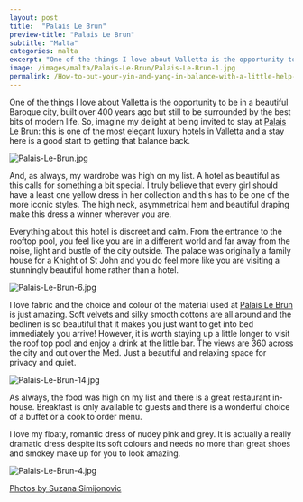 ```yaml
---
layout: post
title:  "Palais Le Brun"
preview-title: "Palais Le Brun"
subtitle: "Malta"
categories: malta
excerpt: "One of the things I love about Valletta is the opportunity to be in a beautiful Baroque city, built over 400 years ago but still to be surrounded by the best bits of modern life. So, imagine my delight at being invited" 
image: /images/malta/Palais-Le-Brun/Palais-Le-Brun-1.jpg
permalink: /How-to-put-your-yin-and-yang-in-balance-with-a-little-help-from-Palais-Le-Brun/
---
```


One of the things I love about Valletta is the opportunity to be in a beautiful Baroque city, built over 400 years ago but still to be surrounded by the best bits of modern life. So, imagine my delight at being invited to stay at <a href="https://www.palaislebrun.com/en/home.htm/" target="_blank">Palais Le Brun</a>: this is one of the most elegant luxury hotels in Valletta and a stay here is a good start to getting that balance back.

<img src="{{ '/images/malta/Palais-Le-Brun/Palais-Le-Brun.jpg' | prepend: SourceUrl }}" alt="Palais-Le-Brun.jpg">

And, as always, my wardrobe was high on my list. A hotel as beautiful as this calls for something a bit special. I truly believe that every girl should have a least one yellow dress in her collection and this has to be one of the more iconic styles. The high neck, asymmetrical hem and beautiful draping make this dress a winner wherever you are.

Everything about this hotel is discreet and calm. From the entrance to the rooftop pool, you feel like you are in a different world and far away from the noise, light and bustle of the city outside. The palace was originally a family house for a Knight of St John and you do feel more like you are visiting a stunningly beautiful home rather than a hotel.

<div class="row no-gutters">
    <div class="col-md-6 col-sm-12">
        <div class="post-left-image" style="background: url(../images/malta/Palais-Le-Brun/Palais-Le-Brun-12.jpg) no-repeat; background-size: cover; margin-right: 0.5rem; max-height: 600px !important"></div>
    </div>
    <div class="col-md-6 col-sm-12">
        <div class="post-right-image" style="background: url(../images/malta/Palais-Le-Brun/Palais-Le-Brun-10.jpg) no-repeat; background-size: cover; margin-left: 0.5rem; max-height: 600px !important"></div>
    </div>
</div>

<img src="{{ '/images/malta/Palais-Le-Brun/Palais-Le-Brun-6.jpg' | prepend: SourceUrl }}" alt="Palais-Le-Brun-6.jpg">

I love fabric and the choice and colour of the material used at <a href="https://www.palaislebrun.com/en/home.htm/" target="_blank">Palais Le Brun</a> is just amazing. Soft velvets and silky smooth cottons are all around and the bedlinen is so beautiful that it makes you just want to get into bed immediately you arrive! However, it is worth staying up a little longer to visit the roof top pool and enjoy a drink at the little bar. The views are 360 across the city and out over the Med. Just a beautiful and relaxing space for privacy and quiet.

<div class="row no-gutters">
    <div class="col-md-6 col-sm-12">
        <div class="post-left-image" style="background: url(../images/malta/Palais-Le-Brun/Palais-Le-Brun-13.jpg) no-repeat; background-size: cover; margin-right: 0.5rem; max-height: 600px !important"></div>
    </div>
    <div class="col-md-6 col-sm-12">
        <div class="post-right-image" style="background: url(../images/malta/Palais-Le-Brun/Palais-Le-Brun-11.jpg) no-repeat; background-size: cover; margin-left: 0.5rem; max-height: 600px !important"></div>
    </div>
</div>

<img src="{{ '/images/malta/Palais-Le-Brun/Palais-Le-Brun-14.jpg' | prepend: SourceUrl }}" alt="Palais-Le-Brun-14.jpg">

<div class="row no-gutters">
    <div class="col-md-6 col-sm-12">
        <div class="post-left-image" style="background: url(../images/malta/Palais-Le-Brun/Palais-Le-Brun-1.jpg) no-repeat; background-size: cover; margin-right: 0.5rem; max-height: 600px !important"></div>
    </div>
    <div class="col-md-6 col-sm-12">
        <div class="post-right-image" style="background: url(../images/malta/Palais-Le-Brun/Palais-Le-Brun-9.jpg) no-repeat; background-size: cover; margin-left: 0.5rem; max-height: 600px !important"></div>
    </div>
</div>

As always, the food was high on my list and there is a great restaurant in-house. Breakfast is only available to guests and there is a wonderful choice of a buffet or a cook to order menu. 

<div class="row no-gutters">
    <div class="col-md-6 col-sm-12">
        <div class="post-left-image" style="background: url(../images/malta/Palais-Le-Brun/Palais-Le-Brun-17.jpg) no-repeat; background-size: cover; margin-right: 0.5rem; max-height: 600px !important"></div>
    </div>
    <div class="col-md-6 col-sm-12">
        <div class="post-right-image" style="background: url(../images/malta/Palais-Le-Brun/Palais-Le-Brun-19.jpg) no-repeat; background-size: cover; margin-left: 0.5rem; max-height: 600px !important"></div>
    </div>
</div>

I love my floaty, romantic dress of nudey pink and grey. It is actually a really dramatic dress despite its soft colours and needs no more than great shoes and smokey make up for you to look amazing.

<div class="row no-gutters">
    <div class="col-md-6 col-sm-12">
        <div class="post-left-image" style="background: url(../images/malta/Palais-Le-Brun/Palais-Le-Brun-5.jpg) no-repeat; background-size: cover; margin-right: 0.5rem; max-height: 600px !important"></div>
    </div>
    <div class="col-md-6 col-sm-12">
        <div class="post-right-image" style="background: url(../images/malta/Palais-Le-Brun/Palais-Le-Brun-7.jpg) no-repeat; background-size: cover; margin-left: 0.5rem; max-height: 600px !important"></div>
    </div>
</div>

<div class="row no-gutters">
    <div class="col-md-6 col-sm-12">
        <div class="post-left-image" style="background: url(../images/malta/Palais-Le-Brun/Palais-Le-Brun-20.jpg) no-repeat; background-size: cover; margin-right: 0.5rem; max-height: 600px !important"></div>
    </div>
    <div class="col-md-6 col-sm-12">
        <div class="post-right-image" style="background: url(../images/malta/Palais-Le-Brun/Palais-Le-Brun-21.jpg) no-repeat; background-size: cover; margin-left: 0.5rem; max-height: 600px !important"></div>
    </div>
</div>

<img src="{{ '/images/malta/Palais-Le-Brun/Palais-Le-Brun-4.jpg' | prepend: SourceUrl }}" alt="Palais-Le-Brun-4.jpg">

<a href="https://www.instagram.com/simisu__/" target="_blank">Photos by Suzana Simijonovic</a>